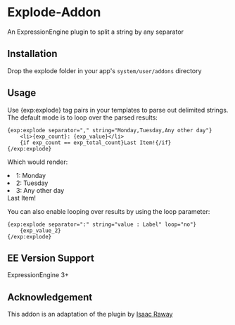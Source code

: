 # Explode-Addon

An ExpressionEngine plugin to split a string by any separator


## Installation

Drop the explode folder in your app's `system/user/addons` directory


## Usage

Use {exp:explode} tag pairs in your templates to parse out delimited strings. The default mode is to loop over the parsed results:

    {exp:explode separator="," string="Monday,Tuesday,Any other day"}
        <li>{exp_count}: {exp_value}</li>
        {if exp_count == exp_total_count}Last Item!{/if}
    {/exp:explode}

Which would render:

<li>1: Monday</li>
<li>2: Tuesday</li>
<li>3: Any other day</li>
Last Item!

You can also enable looping over results by using the loop parameter:

    {exp:explode separator=":" string="value : Label" loop="no"}
        {exp_value_2}
    {/exp:explode}



## EE Version Support

ExpressionEngine 3+

## Acknowledgement

This addon is an adaptation of the plugin by [Isaac Raway](https://devot-ee.com/add-ons/explode)
